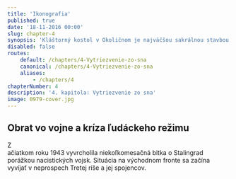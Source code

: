 ```yaml
---
title: 'Ikonografia'
published: true
date: '18-11-2016 00:00'
slug: chapter-4
synopsis: 'Kláštorný kostol v Okoličnom je najväčšou sakrálnou stavbou na Liptove a unikátom v gotickom staviteľstve na Slovensku. Kapitola sa venuje architektúre kostola so zameraním na klenby, kamenárske práce a otázku donátorstva.'
disabled: false
routes:
    default: /chapters/4-Vytriezvenie-zo-sna
    canonical: /chapters/4-Vytriezvenie-zo-sna
    aliases:
        - /chapters/4
chapterNumber: 4
description: '4. kapitola: Vytriezvenie zo sna'
image: 0979-cover.jpg
---
```


## Obrat vo vojne a kríza ľudáckeho režimu

<span class="drop-cap">Z</span> <br> ačiatkom roku 1943 vyvrcholila niekoľkomesačná bitka o Stalingrad porážkou nacistických vojsk. Situácia na východnom fronte sa začína vyvíjať v neprospech Tretej ríše a jej spojencov.
